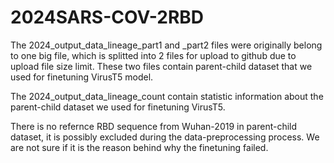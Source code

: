 # 2024SARS-COV-2RBD
The 2024_output_data_lineage_part1 and _part2 files were originally belong to one big file, which is splitted into 2 files for upload to github due to upload file size limit. These two files contain parent-child dataset that we used for finetuning VirusT5 model.

The 2024_output_data_lineage_count contain statistic information about the parent-child dataset we used for finetuning VirusT5.

There is no refernce RBD sequence from Wuhan-2019 in parent-child dataset, it is possibly excluded during the data-preprocessing process. We are not sure if it is the reason behind why the finetuning failed.
